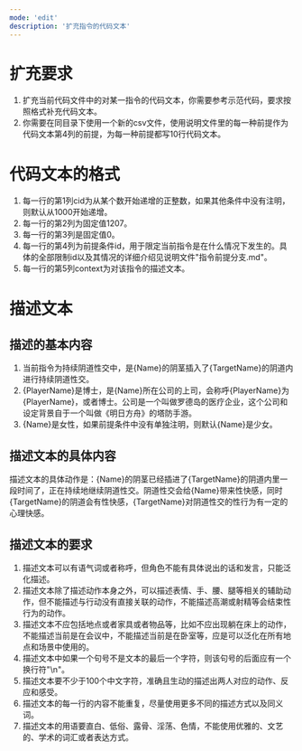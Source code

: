 ```yaml
---
mode: 'edit'
description: '扩充指令的代码文本'
---
```

# 扩充要求
1. 扩充当前代码文件中的对某一指令的代码文本，你需要参考示范代码，要求按照格式补充代码文本。
2. 你需要在同目录下使用一个新的csv文件，使用说明文件里的每一种前提作为代码文本第4列的前提，为每一种前提都写10行代码文本。
# 代码文本的格式
1. 每一行的第1列cid为从某个数开始递增的正整数，如果其他条件中没有注明，则默认从1000开始递增。
2. 每一行的第2列为固定值1207。
3. 每一行的第3列是固定值0。
4. 每一行的第4列为前提条件id，用于限定当前指令是在什么情况下发生的。具体的全部限制id以及其情况的详细介绍见说明文件"指令前提分支.md"。
5. 每一行的第5列context为对该指令的描述文本。
# 描述文本
## 描述的基本内容
1. 当前指令为持续阴道性交中，是{Name}的阴茎插入了{TargetName}的阴道内进行持续阴道性交。
2. {PlayerName}是博士，是{Name}所在公司的上司，会称呼{PlayerName}为{PlayerName}，或者博士。公司是一个叫做罗德岛的医疗企业，这个公司和设定背景自于一个叫做《明日方舟》的塔防手游。
3. {Name}是女性，如果前提条件中没有单独注明，则默认{Name}是少女。
## 描述文本的具体内容
描述文本的具体动作是：{Name}的阴茎已经插进了{TargetName}的阴道内里一段时间了，正在持续地继续阴道性交。阴道性交会给{Name}带来性快感，同时{TargetName}的阴道会有性快感，{TargetName}对阴道性交的性行为有一定的心理快感。
## 描述文本的要求
1. 描述文本可以有语气词或者称呼，但角色不能有具体说出的话和发言，只能泛化描述。
2. 描述文本除了描述动作本身之外，可以描述表情、手、腰、腿等相关的辅助动作，但不能描述与行动没有直接关联的动作，不能描述高潮或射精等会结束性行为的动作。
3. 描述文本不应包括地点或者家具或者物品等，比如不应出现躺在床上的动作，不能描述当前是在会议中，不能描述当前是在卧室等，应是可以泛化在所有地点和场景中使用的。
4. 描述文本中如果一个句号不是文本的最后一个字符，则该句号的后面应有一个换行符"\n"。
5. 描述文本要不少于100个中文字符，准确且生动的描述出两人对应的动作、反应和感受。
6. 描述文本的每一行的内容不能重复，尽量使用更多不同的描述方式以及同义词。
7. 描述文本的用语要直白、低俗、露骨、淫荡、色情，不能使用优雅的、文艺的、学术的词汇或者表达方式。
